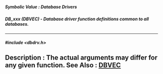##### Symbolic Value : Database Drivers
##### DB_xxx (DBVEC) - Database driver function definitions common to all databases.
---
##### #include <dbdrv.h>
**Description :**
The actual arguments may differ for any given function.
**See Also :**
[DBVEC](D:/md_files/DBVEC.md)
---

